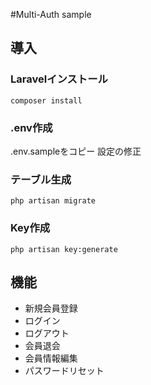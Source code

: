 #Multi-Auth sample

## 導入
### Laravelインストール
`composer install`

### .env作成
.env.sampleをコピー
設定の修正

### テーブル生成
`php artisan migrate`

### Key作成
`php artisan key:generate`

## 機能
* 新規会員登録
* ログイン
* ログアウト
* 会員退会
* 会員情報編集
* パスワードリセット
